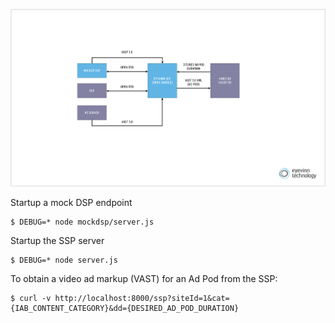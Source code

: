![Overview Drawing](/overview.png)

Startup a mock DSP endpoint

```
$ DEBUG=* node mockdsp/server.js
```

Startup the SSP server

```
$ DEBUG=* node server.js
```

To obtain a video ad markup (VAST) for an Ad Pod from the SSP:

```
$ curl -v http://localhost:8000/ssp?siteId=1&cat={IAB_CONTENT_CATEGORY}&dd={DESIRED_AD_POD_DURATION}
```
